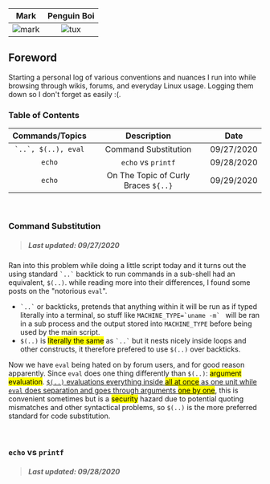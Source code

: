 |                          Mark                           |                                              Penguin Boi                                              |
| :-----------------------------------------------------: | :---------------------------------------------------------------------------------------------------: |
| ![mark](https://commonmark.org/help/images/favicon.png) | ![tux](https://upload.wikimedia.org/wikipedia/commons/thumb/3/3a/Tux_Mono.svg/140px-Tux_Mono.svg.png) |

## Foreword

Starting a personal log of various conventions and nuances I run into while browsing through wikis, forums, and everyday Linux usage. Logging them down so I don't forget as easily :(.

### Table of Contents

|     Commands/Topics     |             Description              |    Date     |
| :---------------------: | :----------------------------------: | :---------: |
| `` `..`, $(..), eval `` |         Command Substitution         | 09/27/2020  |
|         `echo`          |          `echo` vs `printf`          | 09/28/2020  |
|         `echo`          | On The Topic of Curly Braces `${..}` | 09/29/2020 |

<br/>

### Command Substitution

> ##### Last updated: 09/27/2020

Ran into this problem while doing a little script today and it turns out the using standard `` `..` `` backtick to run commands in a sub-shell had an equivalent, `$(..)`. while reading more into their differences, I found some posts on the "notorious `eval`".

- `` `..` `` or backticks, pretends that anything within it will be run as if typed literally into a terminal, so stuff like `` MACHINE_TYPE=`uname -m`  `` will be ran in a sub process and the output stored into `MACHINE_TYPE` before being used by the main script.
  <br/>
- `$(..)` is <mark>literally the same</mark> as `` `..` `` but it nests nicely inside loops and other constructs, it therefore prefered to use `$(..)` over backticks.

Now we have `eval` being hated on by forum users, and for good reason apparently. Since `eval` does one thing differently than `$(..)`: <mark>argument evaluation</mark>. <ins>`$(..)` evaluations everything inside <mark>all at once</mark> as one unit while `eval` does separation and goes through arguments <mark>one by one</mark></ins>, this is convenient sometimes but is a <mark>security</mark> hazard due to potential quoting mismatches and other syntactical problems, so `$(..)` is the more preferred standard for code substitution.

<br/>

### `echo` vs `printf`

> ##### Last updated: 09/28/2020
